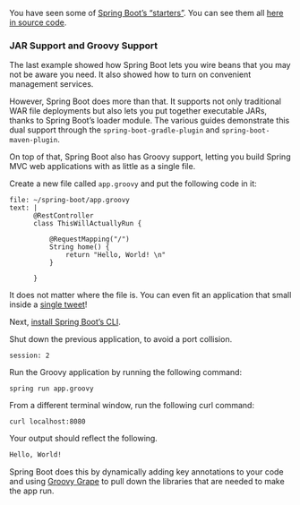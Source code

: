 
You have seen some of [Spring Boot’s “starters”](https://docs.spring.io/spring-boot/docs/2.5.0/reference/htmlsingle/#using-boot-starter). You can see them all [here in source code](https://github.com/spring-projects/spring-boot/tree/main/spring-boot-project/spring-boot-starters).

### JAR Support and Groovy Support

The last example showed how Spring Boot lets you wire beans that you may not be aware you need. It also showed how to turn on convenient management services.

However, Spring Boot does more than that. It supports not only traditional WAR file deployments but also lets you put together executable JARs, thanks to Spring Boot’s loader module. The various guides demonstrate this dual support through the `spring-boot-gradle-plugin` and `spring-boot-maven-plugin`.

On top of that, Spring Boot also has Groovy support, letting you build Spring MVC web applications with as little as a single file.

Create a new file called `app.groovy` and put the following code in it:

```editor:append-lines-to-file
file: ~/spring-boot/app.groovy
text: |
      @RestController
      class ThisWillActuallyRun {

          @RequestMapping("/")
          String home() {
              return "Hello, World! \n"
          }

      }
``` 

It does not matter where the file is. You can even fit an application that small inside a [single tweet](https://twitter.com/rob_winch/status/364871658483351552)!

Next, [install Spring Boot’s CLI](https://docs.spring.io/spring-boot/docs/2.5.0/reference/htmlsingle/#getting-started-installing-the-cli).

Shut down the previous application, to avoid a port collision.
```terminal:interrupt
session: 2
```

Run the Groovy application by running the following command:

```execute-2
spring run app.groovy
```

From a different terminal window, run the following curl command:
```execute-1
curl localhost:8080
```
Your output should reflect the following.
```bash
Hello, World!
```
Spring Boot does this by dynamically adding key annotations to your code and using [Groovy Grape](http://www.groovy-lang.org/Grape) to pull down the libraries that are needed to make the app run.
